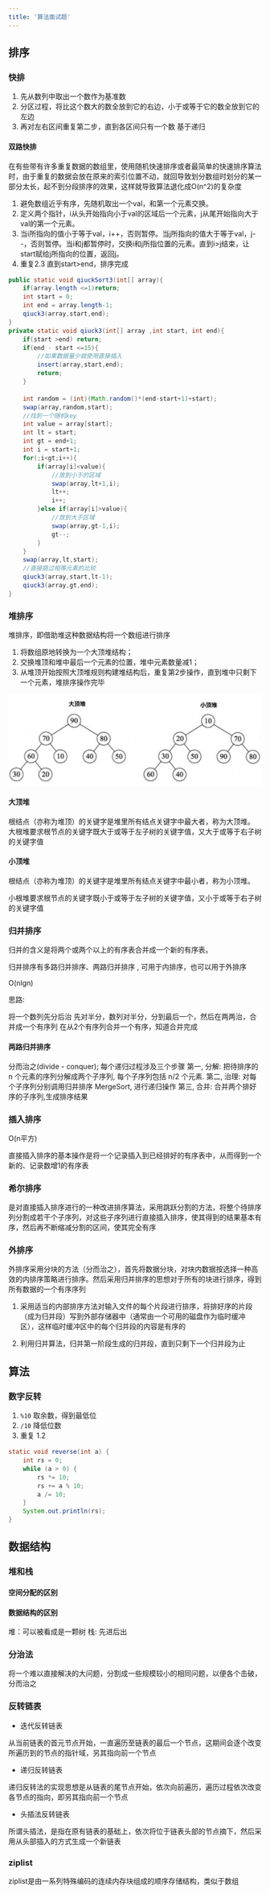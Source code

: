```yaml
---
title: '算法面试题'
---
```


## 排序

### 快排

1. 先从数列中取出一个数作为基准数
2. 分区过程，将比这个数大的数全放到它的右边，小于或等于它的数全放到它的左边
3. 再对左右区间重复第二步，直到各区间只有一个数 基于递归

#### 双路快排

在有些带有许多重复数据的数组里，使用随机快速排序或者最简单的快速排序算法时，由于重复的数据会放在原来的索引位置不动，就回导致划分数组时划分的某一部分太长，起不到分段排序的效果，这样就导致算法退化成O(n^2)的复杂度

1. 避免数组近乎有序，先随机取出一个val，和第一个元素交换。
2. 定义两个指针，i从头开始指向小于val的区域后一个元素，j从尾开始指向大于val的第一个元素。
3. 当i所指向的值小于等于val，i++，否则暂停。当j所指向的值大于等于val，j--，否则暂停。当i和j都暂停时，交换i和j所指位置的元素。直到i>j结束，让start赋给j所指向的位置，返回j。
4. 重复2.3 直到start>end，排序完成

```java
public static void qiuckSort3(int[] array){
    if(array.length <=1)return;
    int start = 0;
    int end = array.length-1;
    qiuck3(array,start,end);
}
private static void qiuck3(int[] array ,int start, int end){
    if(start >end) return;
    if(end - start <=15){
        //如果数据量少就使用直接插入
        insert(array,start,end);
        return;
    }

    int random = (int)(Math.random()*(end-start+1)+start);
    swap(array,random,start);
    //找到一个随机key
    int value = array[start];
    int lt = start; 
    int gt = end+1; 
    int i = start+1;
    for(;i<gt;i++){
        if(array[i]<value){
            //放到小于的区域
            swap(array,lt+1,i);
            lt++;
            i++;
        }else if(array[i]>value){
            //放到大于区域
            swap(array,gt-1,i);
            gt--;
        }
    }
    swap(array,lt,start);
    //直接跳过相等元素的比较
    qiuck3(array,start,lt-1);
    qiuck3(array,gt,end);
}
```

### 堆排序

堆排序，即借助堆这种数据结构将一个数组进行排序

1. 将数组原地转换为一个大顶堆结构；
2. 交换堆顶和堆中最后一个元素的位置，堆中元素数量减1；
3. 从堆顶开始按照大顶堆规则构建堆结构后，重复第2步操作，直到堆中只剩下一个元素，堆排序操作完毕

![](../resources/arithmetic/20170811155030589.png)

#### 大顶堆

根结点（亦称为堆顶）的关键字是堆里所有结点关键字中最大者，称为大顶堆。
大根堆要求根节点的关键字既大于或等于左子树的关键字值，又大于或等于右子树的关键字值

#### 小顶堆

根结点（亦称为堆顶）的关键字是堆里所有结点关键字中最小者，称为小顶堆。

小根堆要求根节点的关键字既小于或等于左子树的关键字值，又小于或等于右子树的关键字值

### 归并排序

归并的含义是将两个或两个以上的有序表合并成一个新的有序表。

归并排序有多路归并排序、两路归并排序 , 可用于内排序，也可以用于外排序

O(nlgn)

思路:

将一个数列先分后治 先对半分，数列对半分，分到最后一个，然后在两两治，合并成一个有序列 在从2个有序列合并一个有序，知道合并完成

#### 两路归并排序

分而治之(divide - conquer);
每个递归过程涉及三个步骤
第一, 分解: 把待排序的 n 个元素的序列分解成两个子序列, 每个子序列包括 n/2 个元素.
第二, 治理: 对每个子序列分别调用归并排序 MergeSort, 进行递归操作
第三, 合并: 合并两个排好序的子序列,生成排序结果

### 插入排序

O(n平方)

直接插入排序的基本操作是将一个记录插入到已经排好的有序表中，从而得到一个新的、记录数增1的有序表

### 希尔排序

是对直接插入排序进行的一种改进排序算法，采用跳跃分割的方法，将整个待排序列分割成若干个子序列，对这些子序列进行直接插入排序，使其得到的结果基本有序，然后再不断缩减分割的区间，使其完全有序

### 外排序

外排序采用分块的方法（分而治之），首先将数据分块，对块内数据按选择一种高效的内排序策略进行排序。然后采用归并排序的思想对于所有的块进行排序，得到所有数据的一个有序序列

1. 采用适当的内部排序方法对输入文件的每个片段进行排序，将排好序的片段（成为归并段）写到外部存储器中（通常由一个可用的磁盘作为临时缓冲区），这样临时缓冲区中的每个归并段的内容是有序的

2. 利用归并算法，归并第一阶段生成的归并段，直到只剩下一个归并段为止

## 算法

### 数字反转

1. `%10` 取余数，得到最低位
2. `/10` 降低位数
3. 重复 1.2

```java
static void reverse(int a) {
    int rs = 0;
    while (a > 0) {
        rs *= 10;
        rs += a % 10;
        a /= 10;
    }
    System.out.println(rs);
}
```

## 数据结构

### 堆和栈

#### 空间分配的区别

#### 数据结构的区别

堆：可以被看成是一颗树
栈: 先进后出

### 分治法

将一个难以直接解决的大问题，分割成一些规模较小的相同问题，以便各个击破，分而治之

### 反转链表

* 迭代反转链表

从当前链表的首元节点开始，一直遍历至链表的最后一个节点，这期间会逐个改变所遍历到的节点的指针域，另其指向前一个节点

* 递归反转链表

递归反转法的实现思想是从链表的尾节点开始，依次向前遍历，遍历过程依次改变各节点的指向，即另其指向前一个节点

* 头插法反转链表

所谓头插法，是指在原有链表的基础上，依次将位于链表头部的节点摘下，然后采用从头部插入的方式生成一个新链表


### ziplist

ziplist是由一系列特殊编码的连续内存块组成的顺序存储结构，类似于数组